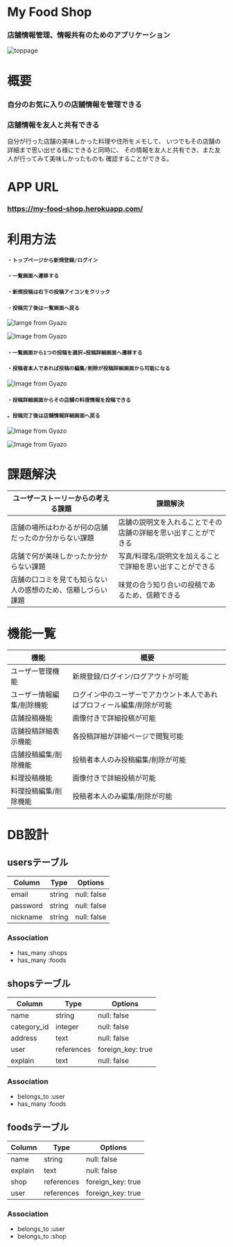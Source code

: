 # My Food Shop
### 店舗情報管理、情報共有のためのアプリケーション

![toppage](https://i.gyazo.com/dacc78415951482c5887e2922cd223e4.jpg)



# 概要

### 自分のお気に入りの店舗情報を管理できる
### 店舗情報を友人と共有できる

自分が行った店舗の美味しかった料理や住所をメモして、
いつでもその店舗の詳細まで思い出せる様にできると同時に、
その情報を友人と共有でき、また友人が行ってみて美味しかったものも
確認することができる。


# APP URL
### **https://my-food-shop.herokuapp.com/**

# 利用方法

#### `・トップページから新規登録/ログイン`
#### `・一覧画面へ遷移する`
#### `・新規投稿は右下の投稿アイコンをクリック`
#### `・投稿完了後は一覧画面へ戻る`<br>
![Iamge from Gyazo](https://i.gyazo.com/f07f54ecba76dd2cf509e7915687a0a8.gif)

![Image from Gyazo](https://i.gyazo.com/135adcc0c54f7f93e30e97ccf445fa3b.gif)
<br>

#### `・一覧画面から1つの投稿を選択→投稿詳細画面へ遷移する`
#### `・投稿者本人であれば投稿の編集/削除が投稿詳細画面から可能になる`<br>
![Image from Gyazo](https://i.gyazo.com/050618e4ab9039b975768aea7930b8cf.gif)
<br>

#### `・投稿詳細画面からその店舗の料理情報を投稿できる`
#### `。投稿完了後は店舗情報詳細画面へ戻る`
![Image from Gyazo](https://i.gyazo.com/e4c3603eb4fe7cf66de871d7d747d174.gif)

![Image from Gyazo](https://i.gyazo.com/96ddc0d6cadfd274aef4527b23351def.gif)



# 課題解決
| ユーザーストーリーからの考える課題 | 課題解決 |
| ---------------------------- |-------- |
| 店舗の場所はわかるが何の店舗だったのか分からない課題 | 店舗の説明文を入れることでその店舗の詳細を思い出すことができる |
| 店舗で何が美味しかったか分からない課題 | 写真/料理名/説明文を加えることで詳細を思い出すことができる |
| 店舗の口コミを見ても知らない人の感想のため、信頼しづらい課題 | 味覚の合う知り合いの投稿であるため、信頼できる |


# 機能一覧
| 機能 | 概要 |
| ------------- | ----------------------------- |
| ユーザー管理機能 | 新規登録/ログイン/ログアウトが可能 |
| ユーザー情報編集/削除機能 | ログイン中のユーザーでアカウント本人であればプロフィール編集/削除が可能 |
| 店舗投稿機能 | 画像付きで詳細投稿が可能 |
| 店舗投稿詳細表示機能 | 各投稿詳細が詳細ページで閲覧可能 |
| 店舗投稿編集/削除機能 | 投稿者本人のみ投稿編集/削除が可能 |
| 料理投稿機能 | 画像付きで詳細投稿が可能 |
| 料理投稿編集/削除機能 | 投稿者本人のみ編集/削除が可能 |


# DB設計

## usersテーブル

| Column     | Type       | Options     |
| ---------- | ---------- | ----------- |
| email      | string     | null: false |
| password   | string     | null: false |
| nickname   | string     | null: false |

### Association
- has_many :shops
- has_many :foods

## shopsテーブル

| Column      | Type       | Options           |
| ----------  | ---------- | ----------------- |
| name        | string     | null: false       |
| category_id | integer    | null: false       |
| address     | text       | null: false       |
| user        | references | foreign_key: true |
| explain     | text       | null: false       |

### Association
- belongs_to :user
- has_many :foods

## foodsテーブル

| Column      | Type       | Options           |
| ----------  | ---------- | ----------------- |
| name        | string     | null: false       |
| explain     | text       | null: false       |
| shop        | references | foreign_key: true |
| user        | references | foreign_key: true |

### Association
- belongs_to :user
- belongs_to :shop